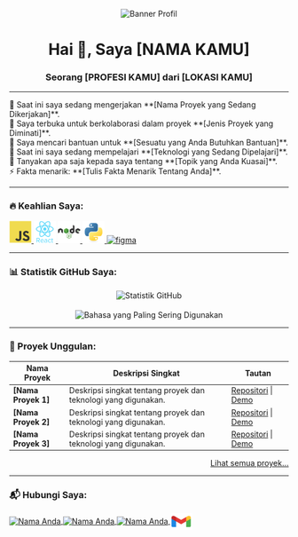 <p align="center">
  <img src="URL_GAMBAR_HEADER_ANDA" alt="Banner Profil" width="800"/>
</p>

<h1 align="center">Hai 👋, Saya [NAMA KAMU]</h1>
<h3 align="center">Seorang [PROFESI KAMU] dari [LOKASI KAMU]</h3>

---

<p align="left">
  🔭 Saat ini saya sedang mengerjakan **[Nama Proyek yang Sedang Dikerjakan]**. <br>
  👯 Saya terbuka untuk berkolaborasi dalam proyek **[Jenis Proyek yang Diminati]**. <br>
  🤝 Saya mencari bantuan untuk **[Sesuatu yang Anda Butuhkan Bantuan]**. <br>
  🌱 Saat ini saya sedang mempelajari **[Teknologi yang Sedang Dipelajari]**. <br>
  💬 Tanyakan apa saja kepada saya tentang **[Topik yang Anda Kuasai]**. <br>
  ⚡ Fakta menarik: **[Tulis Fakta Menarik Tentang Anda]**.
</p>

---

<h3 align="left">🔥 Keahlian Saya:</h3>
<p align="left">
  <a href="https://developer.mozilla.org/en-US/docs/Web/JavaScript" target="_blank" rel="noreferrer">
    <img src="https://raw.githubusercontent.com/devicons/devicon/master/icons/javascript/javascript-original.svg" alt="javascript" width="40" height="40"/>
  </a>
  <a href="https://reactjs.org/" target="_blank" rel="noreferrer">
    <img src="https://raw.githubusercontent.com/devicons/devicon/master/icons/react/react-original-wordmark.svg" alt="react" width="40" height="40"/>
  </a>
  <a href="https://nodejs.org" target="_blank" rel="noreferrer">
    <img src="https://raw.githubusercontent.com/devicons/devicon/master/icons/nodejs/nodejs-original-wordmark.svg" alt="nodejs" width="40" height="40"/>
  </a>
  <a href="https://www.python.org" target="_blank" rel="noreferrer">
    <img src="https://raw.githubusercontent.com/devicons/devicon/master/icons/python/python-original.svg" alt="python" width="40" height="40"/>
  </a>
  <a href="https://www.figma.com/" target="_blank" rel="noreferrer">
    <img src="https://www.vectorlogo.zone/logos/figma/figma-icon.svg" alt="figma" width="40" height="40"/>
  </a>
</p>

---

<h3 align="left">📊 Statistik GitHub Saya:</h3>
<p align="center">
  <img align="center" src="https://github-readme-stats.vercel.app/api?username=KuroXSub&show_icons=true&locale=en&theme=tokyonight" alt="Statistik GitHub" />
  <br><br>
  <img align="center" src="https://github-readme-stats.vercel.app/api/top-langs?username=KuroXSub&layout=compact&langs_count=7&theme=tokyonight" alt="Bahasa yang Paling Sering Digunakan" />
</p>

---

<h3 align="left">🚀 Proyek Unggulan:</h3>

| Nama Proyek                                       | Deskripsi Singkat                                        | Tautan                                            |
| ------------------------------------------------- | -------------------------------------------------------- | ------------------------------------------------- |
| **[Nama Proyek 1]** | Deskripsi singkat tentang proyek dan teknologi yang digunakan. | [Repositori](URL_REPOSITORI_PROYEK_1) \| [Demo](URL_DEMO_LIVE_1) |
| **[Nama Proyek 2]** | Deskripsi singkat tentang proyek dan teknologi yang digunakan. | [Repositori](URL_REPOSITORI_PROYEK_2) \| [Demo](URL_DEMO_LIVE_2) |
| **[Nama Proyek 3]** | Deskripsi singkat tentang proyek dan teknologi yang digunakan. | [Repositori](URL_REPOSITORI_PROYEK_3) \| [Demo](URL_DEMO_LIVE_3) |

<p align="right"><a href="https://github.com/KuroXSub?tab=repositories">Lihat semua proyek...</a></p>

---

<h3 align="left">📬 Hubungi Saya:</h3>
<p align="left">
  <a href="https://linkedin.com/in/USERNAME-LINKEDIN-ANDA" target="blank">
    <img align="center" src="https://raw.githubusercontent.com/rahuldkjain/github-profile-readme-generator/master/src/images/icons/Social/linked-in-alt.svg" alt="Nama Anda" height="30" width="40" />
  </a>
  <a href="https://twitter.com/USERNAME-TWITTER-ANDA" target="blank">
    <img align="center" src="https://raw.githubusercontent.com/rahuldkjain/github-profile-readme-generator/master/src/images/icons/Social/twitter.svg" alt="Nama Anda" height="30" width="40" />
  </a>
  <a href="https://instagram.com/USERNAME-INSTAGRAM-ANDA" target="blank">
    <img align="center" src="https://raw.githubusercontent.com/rahuldkjain/github-profile-readme-generator/master/src/images/icons/Social/instagram.svg" alt="Nama Anda" height="30" width="40" />
  </a>
  <a href="mailto:ALAMAT-EMAIL-ANDA" target="blank">
    <img align="center" src="https://raw.githubusercontent.com/rahuldkjain/github-profile-readme-generator/master/src/images/icons/Social/gmail.svg" alt="Email" height="30" width="40" />
  </a>
</p>